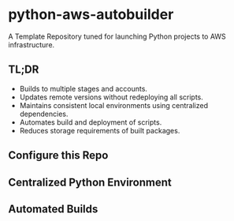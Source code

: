 # python-aws-autobuilder
A Template Repository tuned for launching Python projects to AWS infrastructure.

## TL;DR
* Builds to multiple stages and accounts.
* Updates remote versions without redeploying all scripts.
* Maintains consistent local environments using centralized dependencies.
* Automates build and deployment of scripts.
* Reduces storage requirements of built packages.

## Configure this Repo


## Centralized Python Environment


## Automated Builds


## 